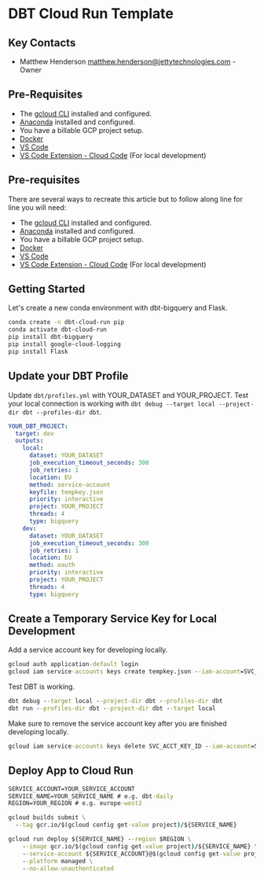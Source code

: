 # DBT Cloud Run Template

## Key Contacts

- Matthew Henderson [matthew.henderson@jettytechnologies.com](matthewh@netextremity.com) - Owner

## Pre-Requisites

- The [gcloud CLI](https://cloud.google.com/sdk/docs/install) installed and configured.
- [Anaconda](https://www.anaconda.com/products/distribution) installed and configured.
- You have a billable GCP project setup.
- [Docker](https://www.docker.com/)
- [VS Code](https://code.visualstudio.com/)
- [VS Code Extension - Cloud Code](https://cloud.google.com/code) (For local development)

## Pre-requisites

There are several ways to recreate this article but to follow along line for line you will need:

 - The [gcloud CLI](https://cloud.google.com/sdk/docs/install) installed and configured.
 - [Anaconda](https://www.anaconda.com/products/distribution) installed and configured.
 - You have a billable GCP project setup.
 - [Docker](https://www.docker.com/)
 - [VS Code](https://code.visualstudio.com/)
 - [VS Code Extension - Cloud Code](https://cloud.google.com/code) (For local development)

## Getting Started

Let's create a new conda environment with dbt-bigquery and Flask.

```bash
conda create -n dbt-cloud-run pip
conda activate dbt-cloud-run
pip install dbt-bigquery
pip install google-cloud-logging
pip install Flask
```

## Update your DBT Profile

Update `dbt/profiles.yml` with YOUR_DATASET and YOUR_PROJECT. Test your local connection is working with `dbt debug --target local --project-dir dbt --profiles-dir dbt`.

```yml
YOUR_DBT_PROJECT:
  target: dev
  outputs:
    local:
      dataset: YOUR_DATASET
      job_execution_timeout_seconds: 300
      job_retries: 1
      location: EU
      method: service-account
      keyfile: tempkey.json
      priority: interactive
      project: YOUR_PROJECT
      threads: 4
      type: bigquery
    dev:
      dataset: YOUR_DATASET
      job_execution_timeout_seconds: 300
      job_retries: 1
      location: EU
      method: oauth
      priority: interactive
      project: YOUR_PROJECT
      threads: 4
      type: bigquery
```

## Create a Temporary Service Key for Local Development

Add a service account key for developing locally.

```cmd
gcloud auth application-default login
gcloud iam service-accounts keys create tempkey.json --iam-account=SVC_ACCT_EMAIL
```

Test DBT is working.

```cmd
dbt debug --target local --project-dir dbt --profiles-dir dbt
dbt run --profiles-dir dbt --project-dir dbt --target local
```

Make sure to remove the service account key after you are finished developing locally.

```cmd
gcloud iam service-accounts keys delete SVC_ACCT_KEY_ID --iam-account=SVC_ACCT_EMAIL
```

## Deploy App to Cloud Run

```cmd
SERVICE_ACCOUNT=YOUR_SERVICE_ACCOUNT
SERVICE_NAME=YOUR_SERVICE_NAME # e.g. dbt-daily
REGION=YOUR_REGION # e.g. europe-west2

gcloud builds submit \
  --tag gcr.io/$(gcloud config get-value project)/${SERVICE_NAME}

gcloud run deploy ${SERVICE_NAME} --region $REGION \
    --image gcr.io/$(gcloud config get-value project)/${SERVICE_NAME} \
    --service-account ${SERVICE_ACCOUNT}@$(gcloud config get-value project).iam.gserviceaccount.com \
    --platform managed \
    --no-allow-unauthenticated
```
